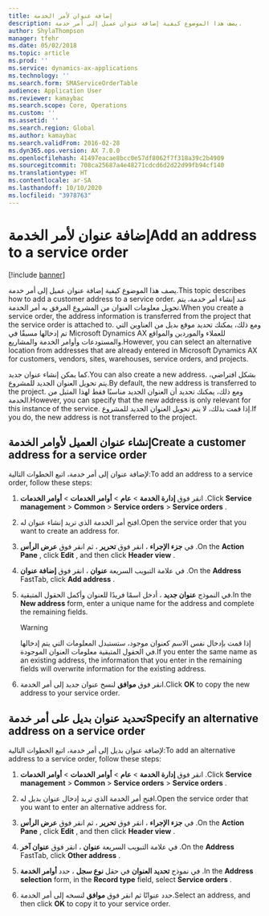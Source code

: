 ```yaml
---
title: إضافة عنوان لأمر الخدمة
description: يصف هذا الموضوع كيفية إضافة عنوان عميل إلى أمر خدمة.
author: ShylaThompson
manager: tfehr
ms.date: 05/02/2018
ms.topic: article
ms.prod: ''
ms.service: dynamics-ax-applications
ms.technology: ''
ms.search.form: SMAServiceOrderTable
audience: Application User
ms.reviewer: kamaybac
ms.search.scope: Core, Operations
ms.custom: ''
ms.assetid: ''
ms.search.region: Global
ms.author: kamaybac
ms.search.validFrom: 2016-02-28
ms.dyn365.ops.version: AX 7.0.0
ms.openlocfilehash: 41497eacae8bcc0e57df8062f7f318a39c2b4909
ms.sourcegitcommit: 708ca25687a4e48271cdcd6d2d22d99fb94cf140
ms.translationtype: HT
ms.contentlocale: ar-SA
ms.lasthandoff: 10/10/2020
ms.locfileid: "3978763"
---
```

# <a name="add-an-address-to-a-service-order"></a><span data-ttu-id="4e95d-103">إضافة عنوان لأمر الخدمة</span><span class="sxs-lookup"><span data-stu-id="4e95d-103">Add an address to a service order</span></span>    

[!include [banner](../includes/banner.md)]


<span data-ttu-id="4e95d-104">يصف هذا الموضوع كيفية إضافة عنوان عميل إلى أمر خدمة.</span><span class="sxs-lookup"><span data-stu-id="4e95d-104">This topic describes how to add a customer address to a service order.</span></span> <span data-ttu-id="4e95d-105">عند إنشاء أمر خدمة، يتم تحويل معلومات العنوان من المشروع المرفق به أمر الخدمة.</span><span class="sxs-lookup"><span data-stu-id="4e95d-105">When you create a service order, the address information is transferred from the project that the service order is attached to.</span></span> <span data-ttu-id="4e95d-106">ومع ذلك، يمكنك تحديد موقع بديل من العناوين التي تم إدخالها مسبقًا في Microsoft Dynamics AX للعملاء والموردين والمواقع والمستودعات وأوامر الخدمة والمشاريع.</span><span class="sxs-lookup"><span data-stu-id="4e95d-106">However, you can select an alternative location from addresses that are already entered in Microsoft Dynamics AX for customers, vendors, sites, warehouses, service orders, and projects.</span></span>

<span data-ttu-id="4e95d-107">كما يمكن إنشاء عنوان جديد.</span><span class="sxs-lookup"><span data-stu-id="4e95d-107">You can also create a new address.</span></span> <span data-ttu-id="4e95d-108">بشكل افتراضي، يتم تحويل العنوان الجديد للمشروع.</span><span class="sxs-lookup"><span data-stu-id="4e95d-108">By default, the new address is transferred to the project.</span></span> <span data-ttu-id="4e95d-109">ومع ذلك، يمكنك تحديد أن العنوان الجديد مناسبًا فقط لهذا المثيل من الخدمة.</span><span class="sxs-lookup"><span data-stu-id="4e95d-109">However, you can specify that the new address is only relevant for this instance of the service.</span></span> <span data-ttu-id="4e95d-110">إذا قمت بذلك، لا يتم تحويل العنوان الجديد للمشروع.</span><span class="sxs-lookup"><span data-stu-id="4e95d-110">If you do, the new address is not transferred to the project.</span></span>

## <a name="create-a-customer-address-for-a-service-order"></a><span data-ttu-id="4e95d-111">إنشاء عنوان العميل لأوامر الخدمة</span><span class="sxs-lookup"><span data-stu-id="4e95d-111">Create a customer address for a service order</span></span>

<span data-ttu-id="4e95d-112">لإضافة عنوان إلى أمر خدمة، اتبع الخطوات التالية:</span><span class="sxs-lookup"><span data-stu-id="4e95d-112">To add an address to a service order, follow these steps:</span></span>

1.  <span data-ttu-id="4e95d-113">انقر فوق **إدارة الخدمة** \> **عام** \> **أوامر الخدمات** \> **أوامر الخدمات** .</span><span class="sxs-lookup"><span data-stu-id="4e95d-113">Click **Service management** \> **Common** \> **Service orders** \> **Service orders** .</span></span>

2.  <span data-ttu-id="4e95d-114">افتح أمر الخدمة الذي تريد إنشاء عنوان له.</span><span class="sxs-lookup"><span data-stu-id="4e95d-114">Open the service order that you want to create an address for.</span></span>

3.  <span data-ttu-id="4e95d-115">في **جزء الإجراء** ، انقر فوق **تحرير** ، ثم انقر فوق **عرض الرأس** .</span><span class="sxs-lookup"><span data-stu-id="4e95d-115">On the **Action Pane** , click **Edit** , and then click **Header view** .</span></span>

4.  <span data-ttu-id="4e95d-116">في علامة التبويب السريعة **عنوان** ، انقر فوق **إضافة عنوان** .</span><span class="sxs-lookup"><span data-stu-id="4e95d-116">On the **Address** FastTab, click **Add address** .</span></span>

5.  <span data-ttu-id="4e95d-117">في النموذج **عنوان جديد** ، أدخل اسمًا فريدًا للعنوان وأكمل الحقول المتبقية.</span><span class="sxs-lookup"><span data-stu-id="4e95d-117">In the **New address** form, enter a unique name for the address and complete the remaining fields.</span></span> 
    

    > [!WARNING]
    > <P><span data-ttu-id="4e95d-118">إذا قمت بإدخال نفس الاسم كعنوان موجود، ستستبدل المعلومات التي يتم إدخالها في الحقول المتبقية معلومات العنوان الموجودة.</span><span class="sxs-lookup"><span data-stu-id="4e95d-118">If you enter the same name as an existing address, the information that you enter in the remaining fields will overwrite information for the existing address.</span></span></P>


6.  <span data-ttu-id="4e95d-119">انقر فوق **موافق** لنسخ عنوان جديد إلى أمر الخدمة.</span><span class="sxs-lookup"><span data-stu-id="4e95d-119">Click **OK** to copy the new address to your service order.</span></span>

## <a name="specify-an-alternative-address-on-a-service-order"></a><span data-ttu-id="4e95d-120">تحديد عنوان بديل على أمر خدمة</span><span class="sxs-lookup"><span data-stu-id="4e95d-120">Specify an alternative address on a service order</span></span>

<span data-ttu-id="4e95d-121">لإضافة عنوان بديل إلى أمر خدمة، اتبع الخطوات التالية:</span><span class="sxs-lookup"><span data-stu-id="4e95d-121">To add an alternative address to a service order, follow these steps:</span></span>

1.  <span data-ttu-id="4e95d-122">انقر فوق **إدارة الخدمة** \> **عام** \> **أوامر الخدمات** \> **أوامر الخدمات** .</span><span class="sxs-lookup"><span data-stu-id="4e95d-122">Click **Service management** \> **Common** \> **Service orders** \> **Service orders** .</span></span>

2.  <span data-ttu-id="4e95d-123">افتح أمر الخدمة الذي تريد إدخال عنوان بديل له.</span><span class="sxs-lookup"><span data-stu-id="4e95d-123">Open the service order that you want to enter an alternative address for.</span></span>

3.  <span data-ttu-id="4e95d-124">في **جزء الإجراء** ، انقر فوق **تحرير** ، ثم انقر فوق **عرض الرأس** .</span><span class="sxs-lookup"><span data-stu-id="4e95d-124">On the **Action Pane** , click **Edit** , and then click **Header view** .</span></span>

4.  <span data-ttu-id="4e95d-125">في علامة التبويب السريعة **عنوان** ، انقر فوق **عنوان آخر** .</span><span class="sxs-lookup"><span data-stu-id="4e95d-125">On the **Address** FastTab, click **Other address** .</span></span>

5.  <span data-ttu-id="4e95d-126">في نموذج **تحديد العنوان** في حقل **نوع سجل** ، حدد **أوامر الخدمة** .</span><span class="sxs-lookup"><span data-stu-id="4e95d-126">In the **Address selection** form, in the **Record type** field, select **Service orders** .</span></span>

6.  <span data-ttu-id="4e95d-127">حدد عنوانًا ثم انقر فوق **موافق** لنسخه إلى أمر الخدمة.</span><span class="sxs-lookup"><span data-stu-id="4e95d-127">Select an address, and then click **OK** to copy it to your service order.</span></span>


  


